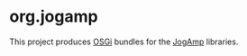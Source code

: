 org.jogamp
===

This project produces [OSGi](https://osgi.com) bundles for the
[JogAmp](https://jogamp.org) libraries.

